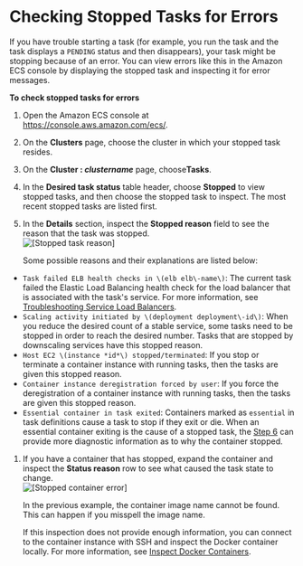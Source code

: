 # Checking Stopped Tasks for Errors<a name="stopped-task-errors"></a>

If you have trouble starting a task \(for example, you run the task and the task displays a `PENDING` status and then disappears\), your task might be stopping because of an error\. You can view errors like this in the Amazon ECS console by displaying the stopped task and inspecting it for error messages\.

**To check stopped tasks for errors**

1. Open the Amazon ECS console at [https://console\.aws\.amazon\.com/ecs/](https://console.aws.amazon.com/ecs/)\.

1. On the **Clusters** page, choose the cluster in which your stopped task resides\.

1. On the **Cluster : *clustername*** page, choose**Tasks**\.

1. In the **Desired task status** table header, choose **Stopped** to view stopped tasks, and then choose the stopped task to inspect\. The most recent stopped tasks are listed first\.

1. In the **Details** section, inspect the **Stopped reason** field to see the reason that the task was stopped\.  
![\[Stopped task reason\]](http://docs.aws.amazon.com/AmazonECS/latest/developerguide/images/stopped_task_reason.png)

   Some possible reasons and their explanations are listed below:  
* `Task failed ELB health checks in \(elb elb\-name\)`: The current task failed the Elastic Load Balancing health check for the load balancer that is associated with the task's service\. For more information, see [Troubleshooting Service Load Balancers](troubleshoot-service-load-balancers.md)\.  
* `Scaling activity initiated by \(deployment deployment\-id\)`: When you reduce the desired count of a stable service, some tasks need to be stopped in order to reach the desired number\. Tasks that are stopped by downscaling services have this stopped reason\.   
* `Host EC2 \(instance *id*\) stopped/terminated`: If you stop or terminate a container instance with running tasks, then the tasks are given this stopped reason\.  
* `Container instance deregistration forced by user`: If you force the deregistration of a container instance with running tasks, then the tasks are given this stopped reason\.  
* `Essential container in task exited`: Containers marked as `essential` in task definitions cause a task to stop if they exit or die\. When an essential container exiting is the cause of a stopped task, the [Step 6](#status-reason-step) can provide more diagnostic information as to why the container stopped\.

1. <a name="status-reason-step"></a>If you have a container that has stopped, expand the container and inspect the **Status reason** row to see what caused the task state to change\.  
![\[Stopped container error\]](http://docs.aws.amazon.com/AmazonECS/latest/developerguide/images/stopped_container_status_reason.png)

   In the previous example, the container image name cannot be found\. This can happen if you misspell the image name\.

   If this inspection does not provide enough information, you can connect to the container instance with SSH and inspect the Docker container locally\. For more information, see [Inspect Docker Containers](docker-diags.md#docker-inspect)\.
